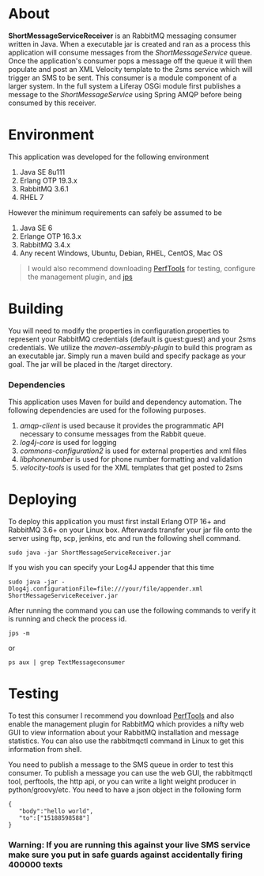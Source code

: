 # About
**ShortMessageServiceReceiver** is an RabbitMQ messaging consumer written in Java.  When a executable jar is created and ran as a process this application will consume messages from the *ShortMessageService* queue.  Once the application's consumer pops a message off the queue it will then populate and post an XML Velocity template to the 2sms service which will trigger an SMS to be sent. This consumer is a module component of a larger system.  In the full system a Liferay OSGi module first publishes a message to the *ShortMessageService* using Spring AMQP before being consumed by this receiver.

# Environment
This application was developed for the following environment
1. Java SE 8u111
2. Erlang OTP 19.3.x
3. RabbitMQ 3.6.1
4. RHEL 7

However the minimum requirements can safely be assumed to be
1. Java SE 6
2. Erlange OTP 16.3.x
3. RabbitMQ 3.4.x
4. Any recent Windows, Ubuntu, Debian, RHEL, CentOS, Mac OS


> I would also recommend downloading [PerfTools](https://github.com/rabbitmq/rabbitmq-perf-test) for testing, configure the management plugin, and [jps](http://docs.oracle.com/javase/7/docs/technotes/tools/share/jps.html)

# Building
You will need to modify the properties in configuration.properties to represent your RabbitMQ credentials (default is guest:guest) and your 2sms credentials.  We utilize the *maven-assembly-plugin* to build this program as an executable jar.  Simply run a maven build and specify package as your goal.  The jar will be placed in the /target directory.

### Dependencies
This application uses Maven for build and dependency automation.  The following dependencies are used for the following purposes.
1. *amqp-client* is used because it provides the programmatic API necessary to consume messages from the Rabbit queue.
2. *log4j-core* is used for logging
3. *commons-configuration2* is used for external properties and xml files
4. *libphonenumber* is used for phone number formatting and validation
5. *velocity-tools* is used for the XML templates that get posted to 2sms

# Deploying
To deploy this application you must first install Erlang OTP 16+ and RabbitMQ 3.6+ on your Linux box.  Afterwards transfer your jar file onto the server using ftp, scp, jenkins, etc and run the following shell command.

    sudo java -jar ShortMessageServiceReceiver.jar
    
If you wish you can specify your Log4J appender that this time

    sudo java -jar -Dlog4j.configurationFile=file:///your/file/appender.xml ShortMessageServiceReceiver.jar
    
After running the command you can use the following commands to verify it is running and check the process id.

    jps -m
    
or

    ps aux | grep TextMessageconsumer
    
# Testing
To test this consumer I recommend you download [PerfTools](https://github.com/rabbitmq/rabbitmq-perf-test) and also enable the management plugin for RabbitMQ which provides a nifty web GUI to view information about your RabbitMQ installation and message statistics.  You can also use the rabbitmqctl command in Linux to get this information from shell. 

You need to publish a message to the SMS queue in order to test this consumer.  To publish a message you can use the web GUI, the rabbitmqctl tool, perftools, the http api, or you can write a light weight producer in python/groovy/etc.  You need to have a json object in the following form

    {
       "body":"hello world",
       "to":["15188598588"]
    }

### Warning:  If you are running this against your live SMS service make sure you put in safe guards against accidentally firing 400000 texts


